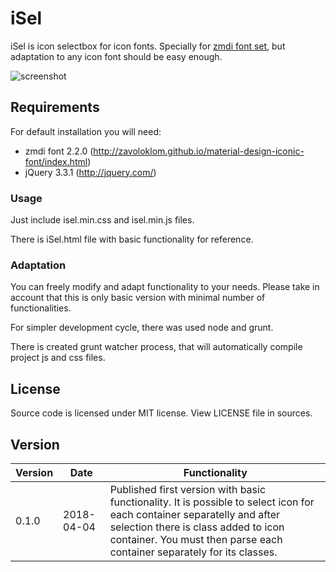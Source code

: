 # iSel

iSel is icon selectbox for icon fonts. Specially for [zmdi font set](http://http://zavoloklom.github.io/material-design-iconic-font/index.html "zmdi font set"), but adaptation to any icon font should be easy enough.

![screenshot](https://user-images.githubusercontent.com/4839225/38322176-f90954c0-3839-11e8-9a10-6da8992995f1.png)

## Requirements

For default installation you will need:
- zmdi font 2.2.0 (http://zavoloklom.github.io/material-design-iconic-font/index.html)
- jQuery 3.3.1 (http://jquery.com/)

### Usage

Just include isel.min.css and isel.min.js files.

There is iSel.html file with basic functionality for reference.

### Adaptation

You can freely modify and adapt functionality to your needs. Please take in account that this is only basic version with minimal number of functionalities. 

For simpler development cycle, there was used node and grunt.

There is created grunt watcher process, that will automatically compile project js and css files.

## License

Source code is licensed under MIT license. View LICENSE file in sources.

## Version

| Version | Date | Functionality |
| ------------ | ------------ | ------------ |
| 0.1.0 | 2018-04-04  |  Published first version with basic functionality. It is possible to select icon for each container separatelly and after selection there is class added to icon container. You must then parse each container separately for its classes. |
